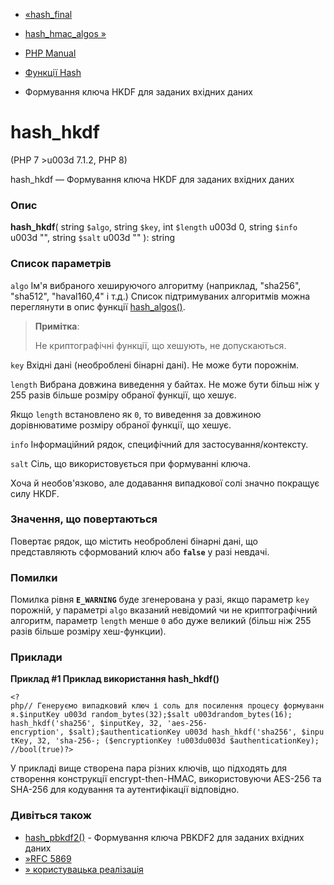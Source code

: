 - [«hash_final](function.hash-final.md)
- [hash_hmac_algos »](function.hash-hmac-algos.md)

- [PHP Manual](index.md)
- [Функції Hash](ref.hash.md)
- Формування ключа HKDF для заданих вхідних даних

# hash_hkdf

(PHP 7 \>u003d 7.1.2, PHP 8)

hash_hkdf — Формування ключа HKDF для заданих вхідних даних

### Опис

**hash_hkdf**(
string `$algo`,
string `$key`,
int `$length` u003d 0,
string `$info` u003d "",
string `$salt` u003d ""
): string

### Список параметрів

`algo`
Ім'я вибраного хешируючого алгоритму (наприклад, "sha256", "sha512",
"haval160,4" і т.д.) Список підтримуваних алгоритмів можна переглянути в
опис функції [hash_algos()](function.hash-algos.md).

> **Примітка**:
>
> Не криптографічні функції, що хешують, не допускаються.

`key`
Вхідні дані (необроблені бінарні дані). Не може бути порожнім.

`length`
Вибрана довжина виведення у байтах. Не може бути більш ніж у 255 разів
більше розміру обраної функції, що хешує.

Якщо `length` встановлено як `0`, то виведення за довжиною дорівнюватиме розміру
обраної функції, що хешує.

`info`
Інформаційний рядок, специфічний для застосування/контексту.

`salt`
Сіль, що використовується при формуванні ключа.

Хоча й необов'язково, але додавання випадкової солі значно покращує
силу HKDF.

### Значення, що повертаються

Повертає рядок, що містить необроблені бінарні дані,
що представляють сформований ключ або **`false`** у разі невдачі.

### Помилки

Помилка рівня **`E_WARNING`** буде згенерована у разі, якщо
параметр `key` порожній, у параметрі `algo` вказаний невідомий чи не
криптографічний алгоритм, параметр `length` менше `0` або дуже
великий (більш ніж 255 разів більше розміру хеш-функции).

### Приклади

**Приклад #1 Приклад використання **hash_hkdf()****

`<?php// Генеруємо випадковий ключ і соль для посилення процесу формування.$inputKey u003d random_bytes(32);$salt u003drandom_bytes(16); hash_hkdf('sha256', $inputKey, 32, 'aes-256-encryption', $salt);$authenticationKey u003d hash_hkdf('sha256', $inputKey, 32, 'sha-256-; ($encryptionKey !u003du003d $authenticationKey); //bool(true)?> `

У прикладі вище створена пара різних ключів, що підходять для створення
конструкції encrypt-then-HMAC, використовуючи AES-256 та SHA-256 для
кодування та аутентифікації відповідно.

### Дивіться також

- [hash_pbkdf2()](function.hash-pbkdf2.md) - Формування ключа
PBKDF2 для заданих вхідних даних
- [»RFC 5869](http://www.faqs.org/rfcs/rfc5869)
- [» користувацька
реалізація](https://github.com/narfbg/hash_hkdf_compat)
